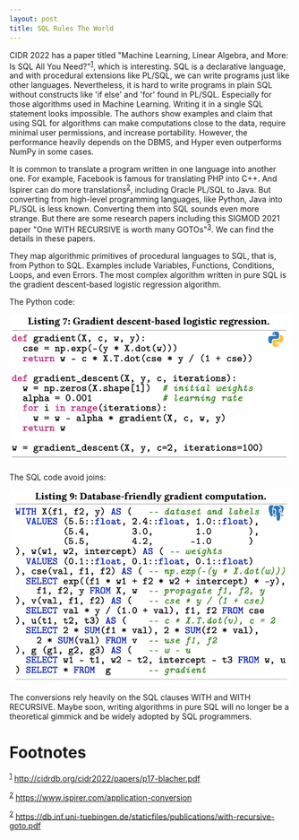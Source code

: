 ```yaml
---
layout: post
title: SQL Rules The World
---
```


CIDR 2022 has a paper titled "Machine Learning, Linear Algebra, and More: Is SQL
All You Need?"<sup><a id="fnr.1" class="footref" href="#fn.1">1</a></sup>, which is interesting.  SQL is a declarative language, and
with procedural extensions like PL/SQL, we can write programs just like other
languages. Nevertheless, it is hard to write programs in plain SQL without constructs like 'if else' and 'for' found in PL/SQL. Especially for those algorithms 
used in Machine Learning. Writing it in a single SQL statement looks impossible. 
The authors show examples and claim that using SQL for algorithms can make 
computations close to the data, require minimal user permissions, and increase
portability. However, the performance heavily depends on the DBMS, and Hyper even 
outperforms NumPy in some cases.

It is common to translate a program written in one language into another one.
For example, Facebook is famous for translating PHP into C++. And Ispirer can
do more translations<sup><a id="fnr.2" class="footref" href="#fn.2">2</a></sup>, including Oracle PL/SQL to Java. But converting 
from high-level programming languages, like Python, Java into PL/SQL is 
less known. Converting them into SQL sounds even more strange. But there
are some research papers including this SIGMOD 2021 paper "One WITH RECURSIVE 
is worth many GOTOs"<sup><a id="fnr.3" class="footref" href="#fn.3">3</a></sup>. We can find the details in these papers.

They map algorithmic primitives of procedural languages to SQL, that is, from 
Python to SQL. Examples include Variables, Functions, Conditions, Loops, and
even Errors. The most complex algorithm written in pure SQL is the gradient descent-based logistic
regression algorithm.

The Python code:

![img](/images/lr-python.png)

The SQL code avoid joins:

![img](/images/lr-sql.png)

The conversions rely heavily on the SQL clauses WITH and WITH RECURSIVE.
Maybe soon, writing algorithms in pure SQL will no longer be a
theoretical gimmick and be widely adopted by SQL programmers.


# Footnotes

<sup><a id="fn.1" href="#fnr.1">1</a></sup> <http://cidrdb.org/cidr2022/papers/p17-blacher.pdf>

<sup><a id="fn.2" href="#fnr.2">2</a></sup> <https://www.ispirer.com/application-conversion>

<sup><a id="fn.3" href="#fnr.3">2</a></sup> <https://db.inf.uni-tuebingen.de/staticfiles/publications/with-recursive-goto.pdf>


